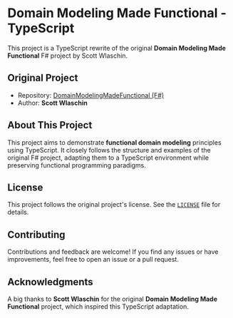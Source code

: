 # Domain Modeling Made Functional - TypeScript

This project is a TypeScript rewrite of the original **Domain Modeling Made Functional** F# project by Scott Wlaschin.

## Original Project
- Repository: [DomainModelingMadeFunctional (F#)](https://github.com/swlaschin/DomainModelingMadeFunctional)
- Author: **Scott Wlaschin**

## About This Project
This project aims to demonstrate **functional domain modeling** principles using TypeScript. It closely follows the structure and examples of the original F# project, adapting them to a TypeScript environment while preserving functional programming paradigms.

## License
This project follows the original project's license. See the [`LICENSE`](LICENSE) file for details.


## Contributing
Contributions and feedback are welcome! If you find any issues or have improvements, feel free to open an issue or a pull request.

## Acknowledgments
A big thanks to **Scott Wlaschin** for the original **Domain Modeling Made Functional** project, which inspired this TypeScript adaptation.

